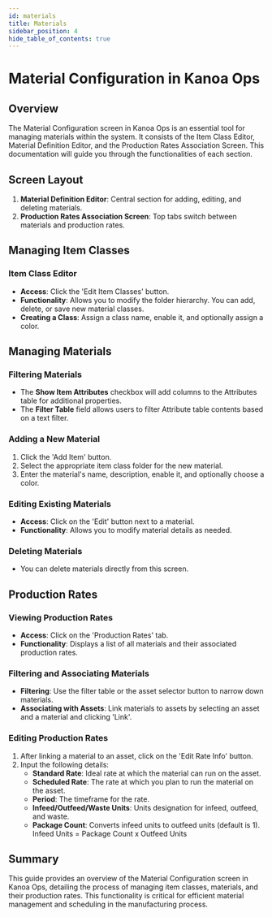 ```yaml
---
id: materials
title: Materials
sidebar_position: 4
hide_table_of_contents: true
---
```

# Material Configuration in Kanoa Ops

## Overview

The Material Configuration screen in Kanoa Ops is an essential tool for managing materials within the system. It consists of the Item Class Editor, Material Definition Editor, and the Production Rates Association Screen. This documentation will guide you through the functionalities of each section.

## Screen Layout

1. **Material Definition Editor**: Central section for adding, editing, and deleting materials.
2. **Production Rates Association Screen**: Top tabs switch between materials and production rates.

## Managing Item Classes

### Item Class Editor
- **Access**: Click the 'Edit Item Classes' button.
- **Functionality**: Allows you to modify the folder hierarchy. You can add, delete, or save new material classes.
- **Creating a Class**: Assign a class name, enable it, and optionally assign a color.

## Managing Materials

### Filtering Materials
- The **Show Item Attributes** checkbox will add columns to the Attributes table for additional properties.
- The **Filter Table** field allows users to filter Attribute table contents based on a text filter.

### Adding a New Material
1. Click the 'Add Item' button.
2. Select the appropriate item class folder for the new material.
3. Enter the material's name, description, enable it, and optionally choose a color.

### Editing Existing Materials
- **Access**: Click on the 'Edit' button next to a material.
- **Functionality**: Allows you to modify material details as needed.

### Deleting Materials
- You can delete materials directly from this screen.

## Production Rates

### Viewing Production Rates
- **Access**: Click on the 'Production Rates' tab.
- **Functionality**: Displays a list of all materials and their associated production rates.

### Filtering and Associating Materials
- **Filtering**: Use the filter table or the asset selector button to narrow down materials.
- **Associating with Assets**: Link materials to assets by selecting an asset and a material and clicking 'Link'.

### Editing Production Rates
1. After linking a material to an asset, click on the 'Edit Rate Info' button.
2. Input the following details:
   - **Standard Rate**: Ideal rate at which the material can run on the asset.
   - **Scheduled Rate**: The rate at which you plan to run the material on the asset.
   - **Period**: The timeframe for the rate.
   - **Infeed/Outfeed/Waste Units**: Units designation for infeed, outfeed, and waste.
   - **Package Count**: Converts infeed units to outfeed units (default is 1). Infeed Units = Package Count x Outfeed Units

## Summary

This guide provides an overview of the Material Configuration screen in Kanoa Ops, detailing the process of managing item classes, materials, and their production rates. This functionality is critical for efficient material management and scheduling in the manufacturing process.


